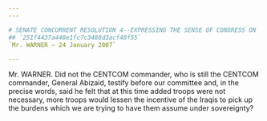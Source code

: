 ```yaml
---
---

# SENATE CONCURRENT RESOLUTION 4--EXPRESSING THE SENSE OF CONGRESS ON  IRAQ
## `251f4437a448e1fc7c3488d3acf40f55`
`Mr. WARNER — 24 January 2007`

---
```



Mr. WARNER. Did not the CENTCOM commander, who is still the CENTCOM 
commander, General Abizaid, testify before our committee and, in the 
precise words, said he felt that at this time added troops were not 
necessary, more troops would lessen the incentive of the Iraqis to pick 
up the burdens which we are trying to have them assume under 
sovereignty?